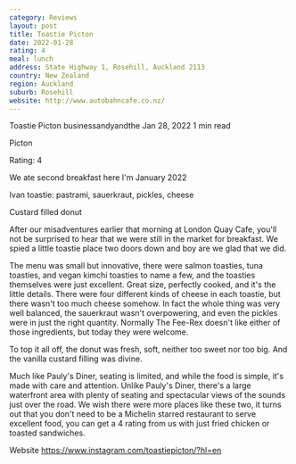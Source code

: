 ```yaml
---
category: Reviews
layout: post
title: Toastie Picton
date: 2022-01-28
rating: 4
meal: lunch
address: State Highway 1, Rosehill, Auckland 2113
country: New Zealand
region: Auckland
suburb: Rosehill
website: http://www.autobahncafe.co.nz/
---
```


Toastie Picton
businessandyandthe
Jan 28, 2022
1 min read


Picton

Rating: 4

We ate second breakfast here I'm January 2022

Ivan toastie: pastrami, sauerkraut, pickles, cheese

Custard filled donut

After our misadventures earlier that morning at London Quay Cafe, you'll not be surprised to hear that we were still in the market for breakfast. We spied a little toastie place two doors down and boy are we glad that we did. 

The menu was small but innovative, there were salmon toasties, tuna toasties, and vegan kimchi toasties to name a few, and the toasties themselves were just excellent. Great size, perfectly cooked, and it's the little details. There were four different kinds of cheese in each toastie, but there wasn't too much cheese somehow. In fact the whole thing was very well balanced, the sauerkraut wasn't overpowering, and even the pickles were in just the right quantity. Normally The Fee-Rex doesn't like either of those ingredients, but today they were welcome. 

To top it all off, the donut was fresh, soft, neither too sweet nor too big. And the vanilla custard filling was divine. 

Much like Pauly's Diner, seating is limited, and while the food is simple, it's made with care and attention. Unlike Pauly's Diner, there's a large waterfront area with plenty of seating and spectacular views of the sounds just over the road. We wish there were more places like these two, it turns out that you don't need to be a Michelin starred restaurant to serve excellent food, you can get a 4 rating from us with just fried chicken or toasted sandwiches.

Website https://www.instagram.com/toastiepicton/?hl=en